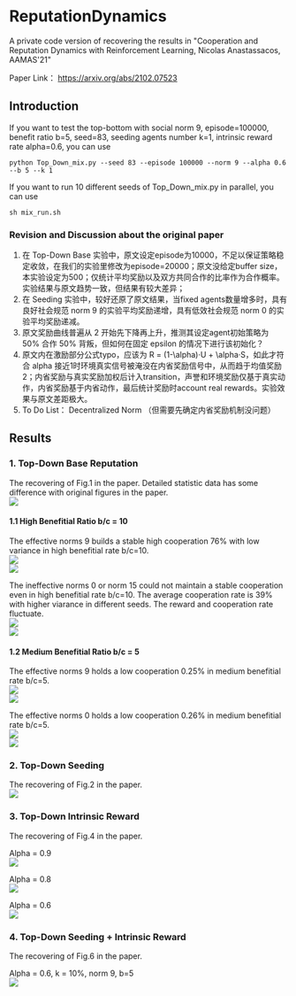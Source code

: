 # ReputationDynamics
A private code version of recovering the results in "Cooperation and Reputation Dynamics with Reinforcement Learning, Nicolas Anastassacos, AAMAS'21" 

Paper Link： https://arxiv.org/abs/2102.07523

## Introduction


If you want to test the top-bottom with social norm 9, episode=100000, benefit ratio b=5, seed=83, seeding agents number k=1, intrinsic reward rate alpha=0.6, you can use 

`python Top_Down_mix.py --seed 83 --episode 100000 --norm 9 --alpha 0.6 --b 5 --k 1`

If you want to run 10 different seeds of Top_Down_mix.py in parallel, you can use

`sh mix_run.sh`

### Revision and Discussion about the original paper

1. 在 Top-Down Base 实验中，原文设定episode为10000，不足以保证策略稳定收敛，在我们的实验里修改为episode=20000；原文没给定buffer size，本实验设定为500；仅统计平均奖励以及双方共同合作的比率作为合作概率。实验结果与原文趋势一致，但结果有较大差异；
2. 在 Seeding 实验中，较好还原了原文结果，当fixed agents数量增多时，具有良好社会规范 norm 9 的实验平均奖励递增，具有低效社会规范 norm 0 的实验平均奖励递减。
3. 原文奖励曲线普遍从 2 开始先下降再上升，推测其设定agent初始策略为 50% 合作 50% 背叛，但如何在固定 epsilon 的情况下进行该初始化？
4. 原文内在激励部分公式typo，应该为 R = (1-\alpha)·U + \alpha·S，如此才符合 alpha 接近1时环境真实信号被淹没在内省奖励信号中，从而趋于均值奖励2；内省奖励与真实奖励加权后计入transition，声誉和环境奖励仅基于真实动作，内省奖励基于内省动作，最后统计奖励时account real rewards。实验效果与原文差距极大。
5. To Do List： Decentralized Norm （但需要先确定内省奖励机制没问题）


## Results
### 1. Top-Down Base Reputation
The recovering of Fig.1 in the paper. Detailed statistic data has some difference with original figures in the paper.
 <br/><img src='/results/base/Average_cooperation_rate_in_b_2_5_10.png'>

#### 1.1 High Benefitial Ratio b/c = 10
The effective norms 9 builds a stable high cooperation 76% with low variance in high benefitial rate b/c=10. 
 <br/><img src='/results/base/norm9_b10/norm9_b10_Rate_20seeds_epi20000.png'>
 <br/><img src='/results/base/norm9_b10/norm9_b10_seed12810_Results_epi20000.png'>


The ineffective norms 0 or norm 15 could not maintain a stable cooperation even in high benefitial rate b/c=10. The average cooperation rate is 39% with higher viarance in different seeds. The reward and cooperation rate fluctuate.
 <br/><img src='/results/base/norm0_b10/norm0_b10_Rate_20seeds_epi20000.png'>
 <br/><img src='/results/base/norm0_b10/norm0_b10_seed10887_Results_epi20000.png'>

#### 1.2 Medium Benefitial Ratio b/c = 5
The effective norms 9 holds a low cooperation 0.25% in medium benefitial rate b/c=5. 
 <br/><img src='/results/base/norm9_b5/norm9_b5_Rate_20seeds_epi20000.png'>
 <br/><img src='/results/base/norm9_b5/norm9_b5_seed8371_Results_epi20000.png'>


The effective norms 0 holds a low cooperation 0.26% in medium benefitial rate b/c=5. 
 <br/><img src='/results/base/norm0_b5/norm0_b5_Rate_20seeds_epi20000.png'>
 <br/><img src='/results/base/norm0_b5/norm0_b5_seed6096_Results_epi20000.png'>


### 2. Top-Down Seeding
The recovering of Fig.2 in the paper. 
 <br/><img src='/results/seeding/seeding_agents_to_promote_cooperation.png'>
 

### 3. Top-Down Intrinsic Reward
The recovering of Fig.4 in the paper. 

Alpha = 0.9
 <br/><img src='/results/intrinsic/alpha90_b5_norm9.png'>

Alpha = 0.8
 <br/><img src='/results/intrinsic/alpha80_b5_norm9.png'>

 Alpha = 0.6
 <br/><img src='/results/intrinsic/alpha60_b5_norm9.png'>
 


### 4. Top-Down Seeding + Intrinsic Reward
The recovering of Fig.6 in the paper. 

Alpha = 0.6, k = 10%, norm 9, b=5
 <br/><img src='/results/mix/alpha60%seeding10%.png'>